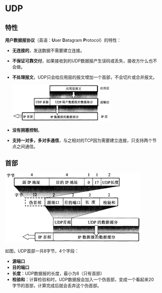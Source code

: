 # UDP

## 特性

**用户数据报协议**（英语：**U**ser **D**atagram **P**rotocol）的特性：

- **无连接的**，发送数据不需要建立连接。

- **不保证可靠交付**，如果接收到的UDP数据报产生误码或丢失，接收方什么也不会做。

- **不处理报文**，UDP只会给应用层的报文增加一个首部，不会切片或合并报文。

  <img src="pics/udp1.png" alt="udp1" style="zoom:50%;" />

- **没有拥塞控制**。

- **支持一对多，多对多通信**，与之相对的TCP因为需要建立连接，只支持两个节点之间通信。



## 首部

<img src="pics/udp2.png" alt="udp2" style="zoom:67%;" />

如图，UDP首部一共8字节，4个字段：

- **源端口**
- **目的端口**
- **长度**：UDP数据报的长度，最小为8（只有首部）
- **检验和**：计算检验和时，UDP数据报会加入一个伪首部，变成一个看起来20字节的首部，计算完成后就会丢弃这个伪首部。